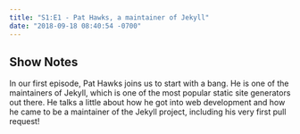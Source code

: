 ```yaml
---
title: "S1:E1 - Pat Hawks, a maintainer of Jekyll"
date: "2018-09-18 08:40:54 -0700"
---
```


## Show Notes

In our first episode, Pat Hawks joins us to start with a bang. He is one of the maintainers of Jekyll, which is one of the most popular static site generators out there. He talks a little about how he got into web development and how he came to be a maintainer of the Jekyll project, including his very first pull request!

<!-- more -->
